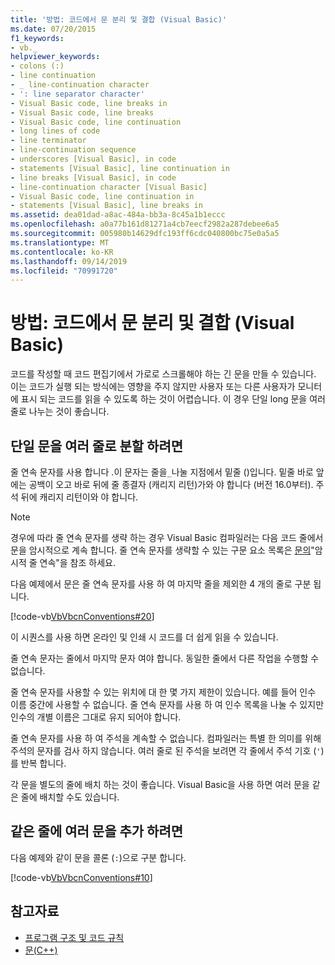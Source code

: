 ```yaml
---
title: '방법: 코드에서 문 분리 및 결합 (Visual Basic)'
ms.date: 07/20/2015
f1_keywords:
- vb._
helpviewer_keywords:
- colons (:)
- line continuation
- _ line-continuation character
- ': line separator character'
- Visual Basic code, line breaks in
- Visual Basic code, line breaks
- Visual Basic code, line continuation
- long lines of code
- line terminator
- line-continuation sequence
- underscores [Visual Basic], in code
- statements [Visual Basic], line continuation in
- line breaks [Visual Basic], in code
- line-continuation character [Visual Basic]
- Visual Basic code, line continuation in
- statements [Visual Basic], line breaks in
ms.assetid: dea01dad-a8ac-484a-bb3a-8c45a1b1eccc
ms.openlocfilehash: a0a77b161d81271a4cb7eecf2982a287debee6a5
ms.sourcegitcommit: 005980b14629dfc193ff6cdc040800bc75e0a5a5
ms.translationtype: MT
ms.contentlocale: ko-KR
ms.lasthandoff: 09/14/2019
ms.locfileid: "70991720"
---
```

# <a name="how-to-break-and-combine-statements-in-code-visual-basic"></a>방법: 코드에서 문 분리 및 결합 (Visual Basic)

코드를 작성할 때 코드 편집기에서 가로로 스크롤해야 하는 긴 문을 만들 수 있습니다. 이는 코드가 실행 되는 방식에는 영향을 주지 않지만 사용자 또는 다른 사용자가 모니터에 표시 되는 코드를 읽을 수 있도록 하는 것이 어렵습니다. 이 경우 단일 long 문을 여러 줄로 나누는 것이 좋습니다.

## <a name="to-break-a-single-statement-into-multiple-lines"></a>단일 문을 여러 줄로 분할 하려면

줄 연속 문자를 사용 합니다 .이 문자는 줄을`_`나눌 지점에서 밑줄 ()입니다. 밑줄 바로 앞에는 공백이 오고 바로 뒤에 줄 종결자 (캐리지 리턴)가와 야 합니다 (버전 16.0부터). 주석 뒤에 캐리지 리턴이와 야 합니다.

  > [!NOTE]
  > 경우에 따라 줄 연속 문자를 생략 하는 경우 Visual Basic 컴파일러는 다음 코드 줄에서 문을 암시적으로 계속 합니다. 줄 연속 문자를 생략할 수 있는 구문 요소 목록은 [문의](../../../visual-basic/programming-guide/language-features/statements.md)"암시적 줄 연속"을 참조 하세요.

  다음 예제에서 문은 줄 연속 문자를 사용 하 여 마지막 줄을 제외한 4 개의 줄로 구분 됩니다.

  [!code-vb[VbVbcnConventions#20](~/samples/snippets/visualbasic/VS_Snippets_VBCSharp/VbVbcnConventions/VB/Class1.vb#20)]

  이 시퀀스를 사용 하면 온라인 및 인쇄 시 코드를 더 쉽게 읽을 수 있습니다.

  줄 연속 문자는 줄에서 마지막 문자 여야 합니다. 동일한 줄에서 다른 작업을 수행할 수 없습니다.

  줄 연속 문자를 사용할 수 있는 위치에 대 한 몇 가지 제한이 있습니다. 예를 들어 인수 이름 중간에 사용할 수 없습니다. 줄 연속 문자를 사용 하 여 인수 목록을 나눌 수 있지만 인수의 개별 이름은 그대로 유지 되어야 합니다.

  줄 연속 문자를 사용 하 여 주석을 계속할 수 없습니다. 컴파일러는 특별 한 의미를 위해 주석의 문자를 검사 하지 않습니다. 여러 줄로 된 주석을 보려면 각 줄에서 주석 기호 (`'`)를 반복 합니다.

 각 문을 별도의 줄에 배치 하는 것이 좋습니다. Visual Basic을 사용 하면 여러 문을 같은 줄에 배치할 수도 있습니다.

## <a name="to-place-multiple-statements-on-the-same-line"></a>같은 줄에 여러 문을 추가 하려면

다음 예제와 같이 문을 콜론 (`:`)으로 구분 합니다.

  [!code-vb[VbVbcnConventions#10](~/samples/snippets/visualbasic/VS_Snippets_VBCSharp/VbVbcnConventions/VB/Class1.vb#10)]

## <a name="see-also"></a>참고자료

- [프로그램 구조 및 코드 규칙](../../../visual-basic/programming-guide/program-structure/program-structure-and-code-conventions.md)
- [문(C++)](../../../visual-basic/programming-guide/language-features/statements.md)
